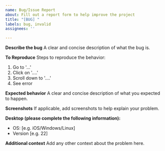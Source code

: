 ```yaml
---
name: Bug/Issue Report
about: Fill out a report form to help improve the project
title: "[BUG] "
labels: bug, invalid
assignees: ''

---
```


**Describe the bug**
A clear and concise description of what the bug is.

**To Reproduce**
Steps to reproduce the behavior:
1. Go to '...'
2. Click on '....'
3. Scroll down to '....'
4. See error

**Expected behavior**
A clear and concise description of what you expected to happen.

**Screenshots**
If applicable, add screenshots to help explain your problem.

**Desktop (please complete the following information):**
 - OS: [e.g. iOS/Windows/Linux]
 - Version [e.g. 22]

**Additional context**
Add any other context about the problem here.
